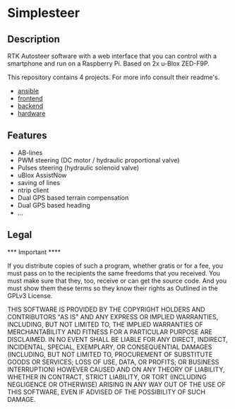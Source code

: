 # Simplesteer

## Description
RTK Autosteer software with a web interface that you can control with a smartphone and run on a Raspberry Pi.
Based on 2x u-Blox ZED-F9P.


This repository contains 4 projects. For more info consult their readme's.
    
- [ansible](/ansible/)
- [frontend](/frontend/)
- [backend](/backend/)
- [hardware](/hardware/)

## Features

- AB-lines
- PWM steering (DC motor / hydraulic proportional valve)
- Pulses steering (hydraulic solenoid valve)
- uBlox AssistNow
- saving of lines
- ntrip client
- Dual GPS based terrain compensation
- Dual GPS based heading
- ...

## Legal
*** Important ****

If you distribute copies of such a program, whether gratis or for a fee, you must pass on to the recipients the same freedoms that you received. You must make sure that they, too, receive or can get the source code. And you must show them these terms so they know their rights as Outlined in the GPLv3 License.

THIS SOFTWARE IS PROVIDED BY THE COPYRIGHT HOLDERS AND CONTRIBUTORS "AS IS" AND ANY EXPRESS OR IMPLIED WARRANTIES, INCLUDING, BUT NOT LIMITED TO, THE IMPLIED WARRANTIES OF MERCHANTABILITY AND FITNESS FOR A PARTICULAR PURPOSE ARE DISCLAIMED. IN NO EVENT SHALL BE LIABLE FOR ANY DIRECT, INDIRECT, INCIDENTAL, SPECIAL, EXEMPLARY, OR CONSEQUENTIAL DAMAGES (INCLUDING, BUT NOT LIMITED TO, PROCUREMENT OF SUBSTITUTE GOODS OR SERVICES; LOSS OF USE, DATA, OR PROFITS; OR BUSINESS INTERRUPTION) HOWEVER CAUSED AND ON ANY THEORY OF LIABILITY, WHETHER IN CONTRACT, STRICT LIABILITY, OR TORT (INCLUDING NEGLIGENCE OR OTHERWISE) ARISING IN ANY WAY OUT OF THE USE OF THIS SOFTWARE, EVEN IF ADVISED OF THE POSSIBILITY OF SUCH DAMAGE.
